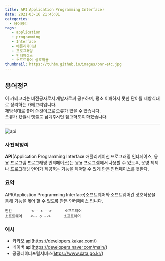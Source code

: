 ```yaml
---
title: API(Application Programming Interface)
date: 2021-03-16 21:45:01
categories:
  - 용어정리
tags:
   - application
   - programming
   - Interface
   - 애플리케이션
   - 프로그래밍
   - 인터페이스
   - 소프트웨어 상호작용
thumbnail: https://tuhbm.github.io/images/bnr-etc.jpg
---
```


## 용어정리

이 카테고리는 비전공자로서 개발자로써 공부하며, 평소 이해하지 못한 단어를 제방식대로 정리하는 카테고리입니다.  
제방식대로 풀어 쓴것이므로 오류가 있을 수 있습니다.  
오류가 있을시 댓글로 남겨주시면 참고하도록 하겠습니다.
***
![api](https://tuhbm.github.io/images/terms/api_img1.png)
### 사전적정의
**API**(Application Programming Interface  애플리케이션 프로그래밍 인터페이스, 응용 프로그램 프로그래밍 인터페이스)는 응용 프로그램에서 사용할 수 있도록, 운영 체제나 프로그래밍 언어가 제공하는 기능을 제어할 수 있게 만든 인터페이스를 뜻한다.
<!-- more -->
### 요약
API(Application Programming Interface)소프트웨어와 소프트웨어간 상호작용을 통해 기능을 제어 할 수 있도록 만든 [인터페이스](https://tuhbm.github.io/2021/03/15/interface/) 입니다.
```
인간         <-- x -->      소프트웨어
소프트웨어    <-- o -->      소프트웨어
```

### 예시
- 카카오 api(https://developers.kakao.com/)
- 네이버 api(https://developers.naver.com/main/)
- 공공데이터포털서비스(https://www.data.go.kr/)
